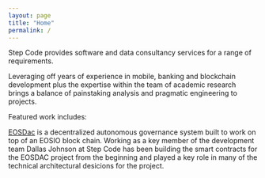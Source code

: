 ```yaml
---
layout: page
title: "Home"
permalink: /
---
```


Step Code provides software and data consultancy services for a range of requirements.

Leveraging off years of experience in mobile, banking and blockchain development plus the expertise within the team of academic research brings a balance of painstaking analysis and pragmatic engineering to projects.

Featured work includes:


[EOSDac](eosdac) is a decentralized autonomous governance system built to work on top of an EOSIO block chain. Working as a key member of the development team Dallas Johnson at Step Code has been building the smart contracts for the EOSDAC project from the beginning and played a key role in many of the technical architectural desicions for the project.
